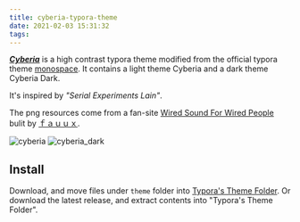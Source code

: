 ```yaml
---
title: cyberia-typora-theme
date: 2021-02-03 15:31:32
tags:
---
```

[***Cyberia***](https://github.com/xissshawww/cyberia-typora-theme) is a high contrast typora theme modified from the official typora theme [monospace](https://github.com/typora/typora-monospace-theme).
It contains a light theme Cyberia and a dark theme Cyberia Dark.

It's inspired by *"Serial Experiments Lain"*.

The png resources come from a fan-site [Wired Sound For Wired People](https://fauux.neocities.org/downloads.html) bulit by [ｆａｕｕｘ](https://fauux.neocities.org/AboutMe.html).

![cyberia](cyberia.png)
![cyberia_dark](cyberia_dark.png)

## Install
Download, and move files under `theme` folder into [Typora's Theme Folder](http:/theme.typora.io/doc/Install-Theme/).
Or download the latest release, and extract contents into "Typora's Theme Folder".